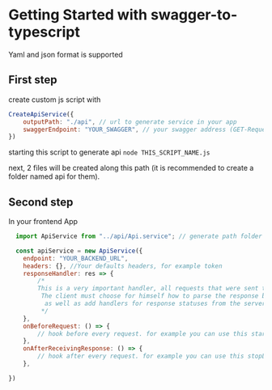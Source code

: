 # Getting Started with swagger-to-typescript

Yaml and json format is supported

## First step

create custom js script with

```js
CreateApiService({
    outputPath: "./api", // url to generate service in your app
    swaggerEndpoint: "YOUR_SWAGGER", // your swagger address (GET-Request)
})
```
starting this script to generate api
`node THIS_SCRIPT_NAME.js`

next, 2 files will be created along this path 
(it is recommended to create a folder named api for them).

## Second step
In your frontend App
```js
  import ApiService from "../api/Api.service"; // generate path folder === outputPath

  const apiService = new ApiService({
    endpoint: "YOUR_BACKEND_URL",
    headers: {}, //Your defaults headers, for example token
    responseHandler: res => {
        /*
        This is a very important handler, all requests that were sent through our service come here.
         The client must choose for himself how to parse the response body and whether it is necessary at all,
          as well as add handlers for response statuses from the server.
         */
    },
    onBeforeRequest: () => {
        // hook before every request. for example you can use this startLoader();
    },
    onAfterReceivingResponse: () => {
        // hook after every request. for example you can use this stopLoader();
    },

})
```

